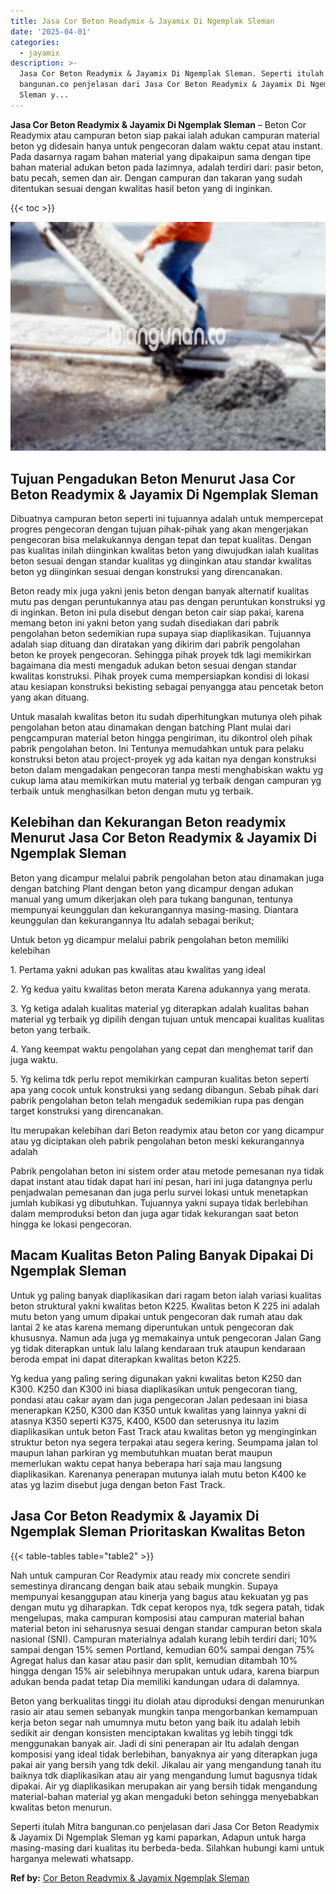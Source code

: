 ```yaml
---
title: Jasa Cor Beton Readymix & Jayamix Di Ngemplak Sleman
date: '2025-04-01'
categories:
  - jayamix
description: >-
  Jasa Cor Beton Readymix & Jayamix Di Ngemplak Sleman. Seperti itulah Mitra
  bangunan.co penjelasan dari Jasa Cor Beton Readymix & Jayamix Di Ngemplak
  Sleman y...
---
```


**Jasa Cor Beton Readymix & Jayamix Di Ngemplak Sleman** – Beton Cor Readymix atau campuran beton siap pakai ialah adukan campuran material beton yg didesain hanya untuk pengecoran dalam waktu cepat atau instant. Pada dasarnya ragam bahan material yang dipakaipun sama dengan tipe bahan material adukan beton pada lazimnya, adalah terdiri dari: pasir beton, batu pecah, semen dan air. Dengan campuran dan takaran yang sudah ditentukan sesuai dengan kwalitas hasil beton yang di inginkan.

{{< toc >}}

![Jasa Cor Beton Readymix & Jayamix Di Ngemplak Sleman](/images/jasa-cor-readymix-52.png)

## Tujuan Pengadukan Beton Menurut Jasa Cor Beton Readymix & Jayamix Di Ngemplak Sleman

Dibuatnya campuran beton seperti ini tujuannya adalah untuk mempercepat progres pengecoran dengan tujuan pihak-pihak yang akan mengerjakan pengecoran bisa melakukannya dengan tepat dan tepat kualitas. Dengan pas kualitas inilah diinginkan kwalitas beton yang diwujudkan ialah kualitas beton sesuai dengan standar kualitas yg diinginkan atau standar kwalitas beton yg diinginkan sesuai dengan konstruksi yang direncanakan.

Beton ready mix juga yakni jenis beton dengan banyak alternatif kualitas mutu pas dengan peruntukannya atau pas dengan peruntukan konstruksi yg di inginkan. Beton ini pula disebut dengan beton cair siap pakai, karena memang beton ini yakni beton yang sudah disediakan dari pabrik pengolahan beton sedemikian rupa supaya siap diaplikasikan. Tujuannya adalah siap dituang dan diratakan yang dikirim dari pabrik pengolahan beton ke proyek pengecoran. Sehingga pihak proyek tdk lagi memikirkan bagaimana dia mesti mengaduk adukan beton sesuai dengan standar kwalitas konstruksi. Pihak proyek cuma mempersiapkan kondisi di lokasi atau kesiapan konstruksi bekisting sebagai penyangga atau pencetak beton yang akan dituang.

Untuk masalah kwalitas beton itu sudah diperhitungkan mutunya oleh pihak pengolahan beton atau dinamakan dengan batching Plant mulai dari pengcampuran material beton hingga pengiriman, itu dikontrol oleh pihak pabrik pengolahan beton. Ini Tentunya memudahkan untuk para pelaku konstruksi beton atau project-proyek yg ada kaitan nya dengan konstruksi beton dalam mengadakan pengecoran tanpa mesti menghabiskan waktu yg cukup lama atau memikirkan mutu material yg terbaik dengan campuran yg terbaik untuk menghasilkan beton dengan mutu yg terbaik.

## Kelebihan dan Kekurangan Beton readymix Menurut Jasa Cor Beton Readymix & Jayamix Di Ngemplak Sleman

Beton yang dicampur melalui pabrik pengolahan beton atau dinamakan juga dengan batching Plant dengan beton yang dicampur dengan adukan manual yang umum dikerjakan oleh para tukang bangunan, tentunya mempunyai keunggulan dan kekurangannya masing-masing. Diantara keunggulan dan kekurangannya Itu adalah sebagai berikut;

Untuk beton yg dicampur melalui pabrik pengolahan beton memiliki kelebihan

1\. Pertama yakni adukan pas kwalitas atau kwalitas yang ideal

2\. Yg kedua yaitu kwalitas beton merata Karena adukannya yang merata.

3\. Yg ketiga adalah kualitas material yg diterapkan adalah kualitas bahan material yg terbaik yg dipilih dengan tujuan untuk mencapai kualitas kualitas beton yang terbaik.

4\. Yang keempat waktu pengolahan yang cepat dan menghemat tarif dan juga waktu.

5\. Yg kelima tdk perlu repot memikirkan campuran kualitas beton seperti apa yang cocok untuk konstruksi yang sedang dibangun. Sebab pihak dari pabrik pengolahan beton telah mengaduk sedemikian rupa pas dengan target konstruksi yang direncanakan.

Itu merupakan kelebihan dari Beton readymix atau beton cor yang dicampur atau yg diciptakan oleh pabrik pengolahan beton meski kekurangannya adalah

Pabrik pengolahan beton ini sistem order atau metode pemesanan nya tidak dapat instant atau tidak dapat hari ini pesan, hari ini juga datangnya perlu penjadwalan pemesanan dan juga perlu survei lokasi untuk menetapkan jumlah kubikasi yg dibutuhkan. Tujuannya yakni supaya tidak berlebihan dalam memproduksi beton dan juga agar tidak kekurangan saat beton hingga ke lokasi pengecoran.

## Macam Kualitas Beton Paling Banyak Dipakai Di Ngemplak Sleman

Untuk yg paling banyak diaplikasikan dari ragam beton ialah variasi kualitas beton struktural yakni kwalitas beton K225. Kwalitas beton K 225 ini adalah mutu beton yang umum dipakai untuk pengecoran dak rumah atau dak lantai 2 ke atas karena memang diperuntukan untuk pengecoran dak khususnya. Namun ada juga yg memakainya untuk pengecoran Jalan Gang yg tidak diterapkan untuk lalu lalang kendaraan truk ataupun kendaraan beroda empat ini dapat diterapkan kwalitas beton K225.

Yg kedua yang paling sering digunakan yakni kwalitas beton K250 dan K300. K250 dan K300 ini biasa diaplikasikan untuk pengecoran tiang, pondasi atau cakar ayam dan juga pengecoran Jalan pedesaan ini biasa menerapkan K250, K300 dan K350 untuk kwalitas yang lainnya yakni di atasnya K350 seperti K375, K400, K500 dan seterusnya itu lazim diaplikasikan untuk beton Fast Track atau kwalitas beton yg menginginkan struktur beton nya segera terpakai atau segera kering. Seumpama jalan tol maupun lahan parkiran yg membutuhkan muatan berat maupun memerlukan waktu cepat hanya beberapa hari saja mau langsung diaplikasikan. Karenanya penerapan mutunya ialah mutu beton K400 ke atas yg lazim disebut juga dengan beton Fast Track.

## Jasa Cor Beton Readymix & Jayamix Di Ngemplak Sleman Prioritaskan Kwalitas Beton

{{< table-tables table="table2" >}}

Nah untuk campuran Cor Readymix atau ready mix concrete sendiri semestinya dirancang dengan baik atau sebaik mungkin. Supaya mempunyai kesanggupan atau kinerja yang bagus atau kekuatan yg pas dengan mutu yg diharapkan. Tdk cepat keropos nya, tdk segera patah, tidak mengelupas, maka campuran komposisi atau campuran material bahan material beton ini seharusnya sesuai dengan standar campuran beton skala nasional (SNI). Campuran materialnya adalah kurang lebih terdiri dari; 10% sampai dengan 15% semen Portland, kemudian 60% sampai dengan 75% Agregat halus dan kasar atau pasir dan split, kemudian ditambah 10% hingga dengan 15% air selebihnya merupakan untuk udara, karena biarpun adukan benda padat tetap Dia memiliki kandungan udara di dalamnya.

Beton yang berkualitas tinggi itu diolah atau diproduksi dengan menurunkan rasio air atau semen sebanyak mungkin tanpa mengorbankan kemampuan kerja beton segar nah umumnya mutu beton yang baik itu adalah lebih sedikit air dengan konsisten menciptakan kwalitas yg lebih tinggi tdk menggunakan banyak air. Jadi di sini penerapan air Itu adalah dengan komposisi yang ideal tidak berlebihan, banyaknya air yang diterapkan juga pakai air yang bersih yang tdk dekil. Jikalau air yang mengandung tanah itu baiknya tdk diaplikasikan atau air yang mengandung lumut bagusnya tidak dipakai. Air yg diaplikasikan merupakan air yang bersih tidak mengandung material-bahan material yg akan mengaduki beton sehingga menyebabkan kwalitas beton menurun.

Seperti itulah Mitra bangunan.co penjelasan dari Jasa Cor Beton Readymix & Jayamix Di Ngemplak Sleman yg kami paparkan, Adapun untuk harga masing-masing dari kualitas itu berbeda-beda. Silahkan hubungi kami untuk harganya melewati whatsapp.

**Ref by:** [Cor Beton Readymix & Jayamix Ngemplak Sleman](https://id.wikipedia.org/wiki/Cor)
